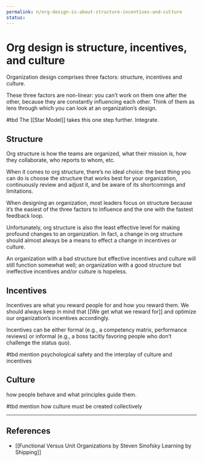 ```yaml
---
permalink: n/org-design-is-about-structure-incentives-and-culture
status: 
---
```

# Org design is structure, incentives, and culture

Organization design comprises three factors: structure, incentives and culture.

These three factors are non-linear: you can’t work on them one after the other, because they are constantly influencing each other. Think of them as lens through which you can look at an organization’s design.

#tbd The [[Star Model]] takes this one step further. Integrate.

## Structure

Org structure is how the teams are organized, what their mission is, how they collaborate, who reports to whom, etc.

When it comes to org structure, there’s no ideal choice: the best thing you can do is choose the structure that works best for your organization, continuously review and adjust it, and be aware of its shortcomings and limitations.

When designing an organization, most leaders focus on structure because it’s the easiest of the three factors to influence and the one with the fastest feedback loop.

Unfortunately, org structure is also the least effective level for making profound changes to an organization. In fact, a change in org structure should almost always be a means to effect a change in incentives or culture.

An organization with a bad structure but effective incentives and culture will still function somewhat well; an organization with a good structure but ineffective incentives and/or culture is hopeless.

## Incentives

Incentives are what you reward people for and how you reward them. We should always keep in mind that [[We get what we reward for]] and optimize our organization’s incentives accordingly.

Incentives can be either formal (e.g., a competency matrix, performance reviews) or informal (e.g., a boss tacitly favoring people who don’t challenge the status quo).

#tbd mention psychological safety and the interplay of culture and incentives

## Culture

how people behave and what principles guide them.

#tbd mention how culture must be created collectively

- - -

## References

- [[Functional Versus Unit Organizations  by Steven Sinofsky  Learning by Shipping]]
